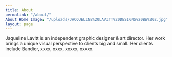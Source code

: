 ```yaml
---
title: About
permalink: "/about/"
About Home Image: "/uploads/JACQUELINE%20LAVITT%20DESIGNS%20BW%202.jpg"
layout: page
---
```


Jaqueline Lavitt is an independent graphic designer & art director. Her work brings a unique visual perspective to clients big and small. Her clients include Bandier, xxxx, xxxx, xxxxx, xxxxx.
